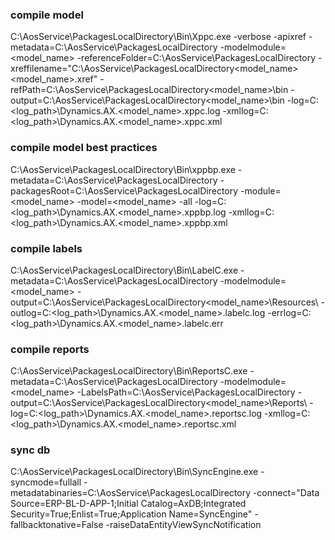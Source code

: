 ### compile model
C:\AosService\PackagesLocalDirectory\Bin\Xppc.exe -verbose -apixref -metadata=C:\AosService\PackagesLocalDirectory -modelmodule=<model_name> -referenceFolder=C:\AosService\PackagesLocalDirectory -xreffilename="C:\AosService\PackagesLocalDirectory\<model_name>\<model_name>.xref" -refPath=C:\AosService\PackagesLocalDirectory\<model_name>\bin -output=C:\AosService\PackagesLocalDirectory\<model_name>\bin -log=C:\<log_path>\Dynamics.AX.<model_name>.xppc.log -xmllog=C:\<log_path>\Dynamics.AX.<model_name>.xppc.xml

### compile model best practices
C:\AosService\PackagesLocalDirectory\Bin\xppbp.exe -metadata=C:\AosService\PackagesLocalDirectory -packagesRoot=C:\AosService\PackagesLocalDirectory -module=<model_name> -model=<model_name> -all -log=C:\<log_path>\Dynamics.AX.<model_name>.xppbp.log -xmllog=C:\<log_path>\Dynamics.AX.<model_name>.xppbp.xml

### compile labels
C:\AosService\PackagesLocalDirectory\Bin\LabelC.exe -metadata=C:\AosService\PackagesLocalDirectory -modelmodule=<model_name> -output=C:\AosService\PackagesLocalDirectory\<model_name>\Resources\ -outlog=C:\<log_path>\Dynamics.AX.<model_name>.labelc.log -errlog=C:\<log_path>\Dynamics.AX.<model_name>.labelc.err

### compile reports
C:\AosService\PackagesLocalDirectory\Bin\ReportsC.exe -metadata=C:\AosService\PackagesLocalDirectory -modelmodule=<model_name> -LabelsPath=C:\AosService\PackagesLocalDirectory -output=C:\AosService\PackagesLocalDirectory\<model_name>\Reports\ -log=C:\<log_path>\Dynamics.AX.<model_name>.reportsc.log -xmllog=C:\<log_path>\Dynamics.AX.<model_name>.reportsc.xml

### sync db
C:\AosService\PackagesLocalDirectory\Bin\SyncEngine.exe -syncmode=fullall -metadatabinaries=C:\AosService\PackagesLocalDirectory -connect="Data Source=ERP-BL-D-APP-1;Initial Catalog=AxDB;Integrated Security=True;Enlist=True;Application Name=SyncEngine" -fallbacktonative=False -raiseDataEntityViewSyncNotification
